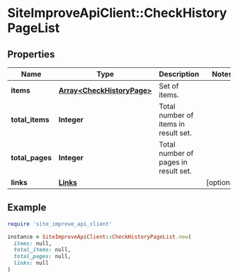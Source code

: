 # SiteImproveApiClient::CheckHistoryPageList

## Properties

| Name | Type | Description | Notes |
| ---- | ---- | ----------- | ----- |
| **items** | [**Array&lt;CheckHistoryPage&gt;**](CheckHistoryPage.md) | Set of items. |  |
| **total_items** | **Integer** | Total number of items in result set. |  |
| **total_pages** | **Integer** | Total number of pages in result set. |  |
| **links** | [**Links**](Links.md) |  | [optional] |

## Example

```ruby
require 'site_improve_api_client'

instance = SiteImproveApiClient::CheckHistoryPageList.new(
  items: null,
  total_items: null,
  total_pages: null,
  links: null
)
```


